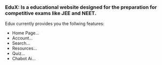 ### EduX:  Is a educational website designed for the preparation for competitive exams like JEE and NEET.
Edux currently provides you the follwing features:
- Home Page...
- Account...
- Search...
- Resources...
- Quiz...
- Chabot Ai...
  

